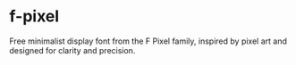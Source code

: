 # f-pixel
Free minimalist display font from the F Pixel family, inspired by pixel art and designed for clarity and precision.
